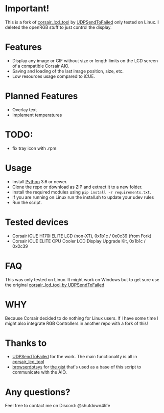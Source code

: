 # Important!
This is a fork of [corsair_lcd_tool](https://github.com/UDPSendToFailed/corsair_lcd_tool "corsair_lcd_tool") by [UDPSendToFailed](https://github.com/UDPSendToFailed "UDPSendToFailed") only tested on Linux. I deleted the openRGB stuff to just control the display.

# Features
- Display any image or GIF without size or length limits on the LCD screen of a compatible Corsair AIO.
- Saving and loading of the last image position, size, etc.
- Low resources usage compared to iCUE.

# Planned Features
- Overlay text
- Implement temperatures

# TODO:
- fix tray icon with .rpm

# Usage
- Install [Python](https://www.python.org/downloads/ "Python") 3.6 or newer.
- Clone the repo or download as ZIP and extract it to a new folder.
- Install the required modules using `pip install -r requirements.txt`.
- If you are running on Linux run the install.sh to update your udev rules
- Run the script.

# Tested devices
- Corsair iCUE H170i ELITE LCD (non-XT), 0x1b1c / 0x0c39 (from Fork)
- Corsair iCUE ELITE CPU Cooler LCD Display Upgrade Kit, 0x1b1c / 0x0c39

# FAQ
This was only tested on Linux.
It might work on Windows but to get sure use the original [corsair_lcd_tool by UDPSendToFailed](https://github.com/UDPSendToFailed/corsair_lcd_tool "corsair_lcd_tool by UDPSendToFailed")

# WHY
Because Corsair decided to do nothing for Linux users.
If I have some time I might also integrate RGB Controllers in another repo with a fork of this!

# Thanks to
- [UDPSendToFailed](https://github.com/UDPSendToFailed "UDPSendToFailed") for the work. The main functionality is all in [corsair_lcd_tool](https://github.com/UDPSendToFailed/corsair_lcd_tool "corsair_lcd_tool")
- [browserdotsys](https://github.com/browserdotsys "browserdotsys") for [the gist](https://gist.github.com/browserdotsys/ef1b22c60c31d9c61e18cca30b3ce903 "the gist") that's used as a base of this script to communicate with the AIO.


# Any questions?
Feel free to contact me on Discord: @shutdown4life

